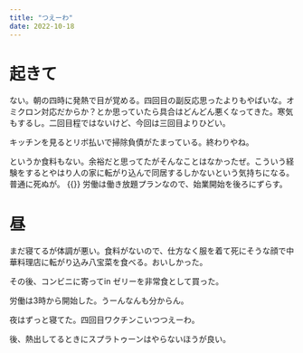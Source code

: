 ```yaml
---
title: "つえーわ"
date: 2022-10-18
---
```


# 起きて
ない。朝の四時に発熱で目が覚める。四回目の副反応思ったよりもやばいな。オミクロン対応だからか？とか思っていたら具合はどんどん悪くなってきた。寒気もするし。二回目程ではないけど、今回は三回目よりひどい。

キッチンを見るとリボ払いで掃除負債がたまっている。終わりやね。

というか食料もない。余裕だと思ってたがそんなことはなかったぜ。こういう経験をするとやはり人の家に転がり込んで同居するしかないという気持ちになる。普通に死ぬが。
{{<tweet user="dango_bot" id="1582554570693038080">}}
労働は働き放題プランなので、始業開始を後ろにずらす。

# 昼
まだ寝てるが体調が悪い。食料がないので、仕方なく服を着て死にそうな顔で中華料理店に転がり込み八宝菜を食べる。おいしかった。

その後、コンビニに寄ってin ゼリーを非常食として買った。

労働は3時から開始した。うーんなんも分からん。

夜はずっと寝てた。四回目ワクチンこいつつえーわ。

後、熱出してるときにスプラトゥーンはやらないほうが良い。